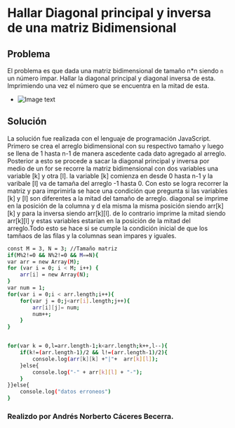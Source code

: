 # Hallar Diagonal principal y inversa de una matriz Bidimensional
## Problema


El problema es que dada una matriz bidimensional de tamaño n*n siendo `n` un número impar. Hallar la diagonal principal y diagonal inversa de esta. Imprimiendo una vez el número que se encuentra en la mitad de esta.

- ![Image text](https://www.aulafacil.com/uploads/cursos/754/editor/matricesydeterminantes012.jpg)

## Solución
La solución fue realizada con el lenguaje de programación JavaScript. Primero se crea el arreglo bidimensional con su respectivo tamaño y luego se llena de 1 hasta n-1 de manera ascedente cada dato agregado al arreglo. Posterior a esto se procede a sacar la diagonal principal y inversa por medio de un for se recorre la matriz bidimensional con dos variables una variable [k] y otra [l]. la variable [k] comienza en desde 0 hasta n-1 y la varibale [l] va de tamaña del arreglo -1 hasta 0. Con esto se logra recorrer la matriz y para imprimirla se hace una condición que pregunta si las variables [k] y [l] son diferentes a la mitad del tamaño de arreglo. diagonal se imprime en la posición de la columna y d ela misma la misma posición siendo arr[k][k] y para la inversa siendo arr[k][l]. de lo contrario imprime la mitad siendo arr[k][l] y estas variables estarían en la posición de la mitad del arreglo.Todo esto se hace si se cumple la condición inicial de que los tamñaos de las filas y la columnas sean impares y iguales.


```sh
const M = 3, N = 3; //Tamaño matriz
if(M%2!=0 && N%2!=0 && M==N){
var arr = new Array(M);           
for (var i = 0; i < M; i++) {
    arr[i] = new Array(N);        
}
var num = 1;
for(var i = 0;i < arr.length;i++){
    for(var j = 0;j<arr[i].length;j++){
        arr[i][j]= num;
        num++;
    }
}


for(var k = 0,l=arr.length-1;k<arr.length;k++,l--){
    if(k!=(arr.length-1)/2 && l!=(arr.length-1)/2){
        console.log(arr[k][k] +"|"+  arr[k][l]);
    }else{
        console.log("-" + arr[k][l] + "-");
    }
}}else{
    console.log("datos erroneos")
}
```
### Realizdo por Andrés Norberto Cáceres Becerra.